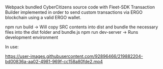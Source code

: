 Webpack bundled CyberCitizens source code with Fleet-SDK Transaction Builder implemented in order to send custom transactions via ERGO blockchain using a valid ERGO wallet.

npm run build -> Will copy SRC contents into dist and bundle the necessary files into the dist folder and bundle.js
npm run dev-server -> Runs development environment

In use: 

https://user-images.githubusercontent.com/92896466/219882204-bd00836a-aa02-4981-969f-cc158a80fde2.mp4

